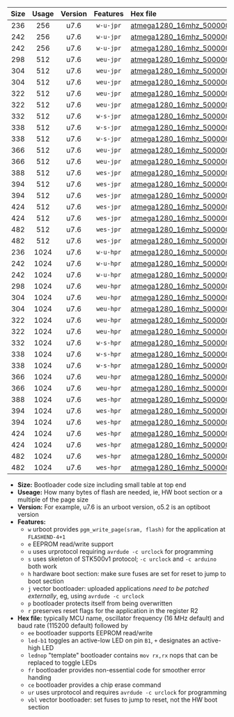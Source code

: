 |Size|Usage|Version|Features|Hex file|
|:-:|:-:|:-:|:-:|:--|
|236|256|u7.6|`w-u-jpr`|[atmega1280_16mhz_500000bps_ur_vbl.hex](https://raw.githubusercontent.com/stefanrueger/urboot/main//atmega1280_16mhz_500000bps_ur_vbl.hex)|
|242|256|u7.6|`w-u-jpr`|[atmega1280_16mhz_500000bps_led+b7_ur_vbl.hex](https://raw.githubusercontent.com/stefanrueger/urboot/main//atmega1280_16mhz_500000bps_led+b7_ur_vbl.hex)|
|242|256|u7.6|`w-u-jpr`|[atmega1280_16mhz_500000bps_lednop_ur_vbl.hex](https://raw.githubusercontent.com/stefanrueger/urboot/main//atmega1280_16mhz_500000bps_lednop_ur_vbl.hex)|
|298|512|u7.6|`weu-jpr`|[atmega1280_16mhz_500000bps_ee_ur_vbl.hex](https://raw.githubusercontent.com/stefanrueger/urboot/main//atmega1280_16mhz_500000bps_ee_ur_vbl.hex)|
|304|512|u7.6|`weu-jpr`|[atmega1280_16mhz_500000bps_ee_led+b7_ur_vbl.hex](https://raw.githubusercontent.com/stefanrueger/urboot/main//atmega1280_16mhz_500000bps_ee_led+b7_ur_vbl.hex)|
|304|512|u7.6|`weu-jpr`|[atmega1280_16mhz_500000bps_ee_lednop_ur_vbl.hex](https://raw.githubusercontent.com/stefanrueger/urboot/main//atmega1280_16mhz_500000bps_ee_lednop_ur_vbl.hex)|
|322|512|u7.6|`weu-jpr`|[atmega1280_16mhz_500000bps_ee_led+b7_fr_ur_vbl.hex](https://raw.githubusercontent.com/stefanrueger/urboot/main//atmega1280_16mhz_500000bps_ee_led+b7_fr_ur_vbl.hex)|
|322|512|u7.6|`weu-jpr`|[atmega1280_16mhz_500000bps_ee_lednop_fr_ur_vbl.hex](https://raw.githubusercontent.com/stefanrueger/urboot/main//atmega1280_16mhz_500000bps_ee_lednop_fr_ur_vbl.hex)|
|332|512|u7.6|`w-s-jpr`|[atmega1280_16mhz_500000bps_vbl.hex](https://raw.githubusercontent.com/stefanrueger/urboot/main//atmega1280_16mhz_500000bps_vbl.hex)|
|338|512|u7.6|`w-s-jpr`|[atmega1280_16mhz_500000bps_led+b7_vbl.hex](https://raw.githubusercontent.com/stefanrueger/urboot/main//atmega1280_16mhz_500000bps_led+b7_vbl.hex)|
|338|512|u7.6|`w-s-jpr`|[atmega1280_16mhz_500000bps_lednop_vbl.hex](https://raw.githubusercontent.com/stefanrueger/urboot/main//atmega1280_16mhz_500000bps_lednop_vbl.hex)|
|366|512|u7.6|`weu-jpr`|[atmega1280_16mhz_500000bps_ee_led+b7_fr_ce_ur_vbl.hex](https://raw.githubusercontent.com/stefanrueger/urboot/main//atmega1280_16mhz_500000bps_ee_led+b7_fr_ce_ur_vbl.hex)|
|366|512|u7.6|`weu-jpr`|[atmega1280_16mhz_500000bps_ee_lednop_fr_ce_ur_vbl.hex](https://raw.githubusercontent.com/stefanrueger/urboot/main//atmega1280_16mhz_500000bps_ee_lednop_fr_ce_ur_vbl.hex)|
|388|512|u7.6|`wes-jpr`|[atmega1280_16mhz_500000bps_ee_vbl.hex](https://raw.githubusercontent.com/stefanrueger/urboot/main//atmega1280_16mhz_500000bps_ee_vbl.hex)|
|394|512|u7.6|`wes-jpr`|[atmega1280_16mhz_500000bps_ee_led+b7_vbl.hex](https://raw.githubusercontent.com/stefanrueger/urboot/main//atmega1280_16mhz_500000bps_ee_led+b7_vbl.hex)|
|394|512|u7.6|`wes-jpr`|[atmega1280_16mhz_500000bps_ee_lednop_vbl.hex](https://raw.githubusercontent.com/stefanrueger/urboot/main//atmega1280_16mhz_500000bps_ee_lednop_vbl.hex)|
|424|512|u7.6|`wes-jpr`|[atmega1280_16mhz_500000bps_ee_led+b7_fr_vbl.hex](https://raw.githubusercontent.com/stefanrueger/urboot/main//atmega1280_16mhz_500000bps_ee_led+b7_fr_vbl.hex)|
|424|512|u7.6|`wes-jpr`|[atmega1280_16mhz_500000bps_ee_lednop_fr_vbl.hex](https://raw.githubusercontent.com/stefanrueger/urboot/main//atmega1280_16mhz_500000bps_ee_lednop_fr_vbl.hex)|
|482|512|u7.6|`wes-jpr`|[atmega1280_16mhz_500000bps_ee_led+b7_fr_ce_vbl.hex](https://raw.githubusercontent.com/stefanrueger/urboot/main//atmega1280_16mhz_500000bps_ee_led+b7_fr_ce_vbl.hex)|
|482|512|u7.6|`wes-jpr`|[atmega1280_16mhz_500000bps_ee_lednop_fr_ce_vbl.hex](https://raw.githubusercontent.com/stefanrueger/urboot/main//atmega1280_16mhz_500000bps_ee_lednop_fr_ce_vbl.hex)|
|236|1024|u7.6|`w-u-hpr`|[atmega1280_16mhz_500000bps_ur.hex](https://raw.githubusercontent.com/stefanrueger/urboot/main//atmega1280_16mhz_500000bps_ur.hex)|
|242|1024|u7.6|`w-u-hpr`|[atmega1280_16mhz_500000bps_led+b7_ur.hex](https://raw.githubusercontent.com/stefanrueger/urboot/main//atmega1280_16mhz_500000bps_led+b7_ur.hex)|
|242|1024|u7.6|`w-u-hpr`|[atmega1280_16mhz_500000bps_lednop_ur.hex](https://raw.githubusercontent.com/stefanrueger/urboot/main//atmega1280_16mhz_500000bps_lednop_ur.hex)|
|298|1024|u7.6|`weu-hpr`|[atmega1280_16mhz_500000bps_ee_ur.hex](https://raw.githubusercontent.com/stefanrueger/urboot/main//atmega1280_16mhz_500000bps_ee_ur.hex)|
|304|1024|u7.6|`weu-hpr`|[atmega1280_16mhz_500000bps_ee_led+b7_ur.hex](https://raw.githubusercontent.com/stefanrueger/urboot/main//atmega1280_16mhz_500000bps_ee_led+b7_ur.hex)|
|304|1024|u7.6|`weu-hpr`|[atmega1280_16mhz_500000bps_ee_lednop_ur.hex](https://raw.githubusercontent.com/stefanrueger/urboot/main//atmega1280_16mhz_500000bps_ee_lednop_ur.hex)|
|322|1024|u7.6|`weu-hpr`|[atmega1280_16mhz_500000bps_ee_led+b7_fr_ur.hex](https://raw.githubusercontent.com/stefanrueger/urboot/main//atmega1280_16mhz_500000bps_ee_led+b7_fr_ur.hex)|
|322|1024|u7.6|`weu-hpr`|[atmega1280_16mhz_500000bps_ee_lednop_fr_ur.hex](https://raw.githubusercontent.com/stefanrueger/urboot/main//atmega1280_16mhz_500000bps_ee_lednop_fr_ur.hex)|
|332|1024|u7.6|`w-s-hpr`|[atmega1280_16mhz_500000bps.hex](https://raw.githubusercontent.com/stefanrueger/urboot/main//atmega1280_16mhz_500000bps.hex)|
|338|1024|u7.6|`w-s-hpr`|[atmega1280_16mhz_500000bps_led+b7.hex](https://raw.githubusercontent.com/stefanrueger/urboot/main//atmega1280_16mhz_500000bps_led+b7.hex)|
|338|1024|u7.6|`w-s-hpr`|[atmega1280_16mhz_500000bps_lednop.hex](https://raw.githubusercontent.com/stefanrueger/urboot/main//atmega1280_16mhz_500000bps_lednop.hex)|
|366|1024|u7.6|`weu-hpr`|[atmega1280_16mhz_500000bps_ee_led+b7_fr_ce_ur.hex](https://raw.githubusercontent.com/stefanrueger/urboot/main//atmega1280_16mhz_500000bps_ee_led+b7_fr_ce_ur.hex)|
|366|1024|u7.6|`weu-hpr`|[atmega1280_16mhz_500000bps_ee_lednop_fr_ce_ur.hex](https://raw.githubusercontent.com/stefanrueger/urboot/main//atmega1280_16mhz_500000bps_ee_lednop_fr_ce_ur.hex)|
|388|1024|u7.6|`wes-hpr`|[atmega1280_16mhz_500000bps_ee.hex](https://raw.githubusercontent.com/stefanrueger/urboot/main//atmega1280_16mhz_500000bps_ee.hex)|
|394|1024|u7.6|`wes-hpr`|[atmega1280_16mhz_500000bps_ee_led+b7.hex](https://raw.githubusercontent.com/stefanrueger/urboot/main//atmega1280_16mhz_500000bps_ee_led+b7.hex)|
|394|1024|u7.6|`wes-hpr`|[atmega1280_16mhz_500000bps_ee_lednop.hex](https://raw.githubusercontent.com/stefanrueger/urboot/main//atmega1280_16mhz_500000bps_ee_lednop.hex)|
|424|1024|u7.6|`wes-hpr`|[atmega1280_16mhz_500000bps_ee_led+b7_fr.hex](https://raw.githubusercontent.com/stefanrueger/urboot/main//atmega1280_16mhz_500000bps_ee_led+b7_fr.hex)|
|424|1024|u7.6|`wes-hpr`|[atmega1280_16mhz_500000bps_ee_lednop_fr.hex](https://raw.githubusercontent.com/stefanrueger/urboot/main//atmega1280_16mhz_500000bps_ee_lednop_fr.hex)|
|482|1024|u7.6|`wes-hpr`|[atmega1280_16mhz_500000bps_ee_led+b7_fr_ce.hex](https://raw.githubusercontent.com/stefanrueger/urboot/main//atmega1280_16mhz_500000bps_ee_led+b7_fr_ce.hex)|
|482|1024|u7.6|`wes-hpr`|[atmega1280_16mhz_500000bps_ee_lednop_fr_ce.hex](https://raw.githubusercontent.com/stefanrueger/urboot/main//atmega1280_16mhz_500000bps_ee_lednop_fr_ce.hex)|

- **Size:** Bootloader code size including small table at top end
- **Useage:** How many bytes of flash are needed, ie, HW boot section or a multiple of the page size
- **Version:** For example, u7.6 is an urboot version, o5.2 is an optiboot version
- **Features:**
  + `w` urboot provides `pgm_write_page(sram, flash)` for the application at `FLASHEND-4+1`
  + `e` EEPROM read/write support
  + `u` uses urprotocol requiring `avrdude -c urclock` for programming
  + `s` uses skeleton of STK500v1 protocol; `-c urclock` and `-c arduino` both work
  + `h` hardware boot section: make sure fuses are set for reset to jump to boot section
  + `j` vector bootloader: uploaded applications *need to be patched externally*, eg, using `avrdude -c urclock`
  + `p` bootloader protects itself from being overwritten
  + `r` preserves reset flags for the application in the register R2
- **Hex file:** typically MCU name, oscillator frequency (16 MHz default) and baud rate (115200 default) followed by
  + `ee` bootloader supports EEPROM read/write
  + `led-b1` toggles an active-low LED on pin `B1`, `+` designates an active-high LED
  + `lednop` "template" bootloader contains `mov rx,rx` nops that can be replaced to toggle LEDs
  + `fr` bootloader provides non-essential code for smoother error handing
  + `ce` bootloader provides a chip erase command
  + `ur` uses urprotocol and requires `avrdude -c urclock` for programming
  + `vbl` vector bootloader: set fuses to jump to reset, not the HW boot section
